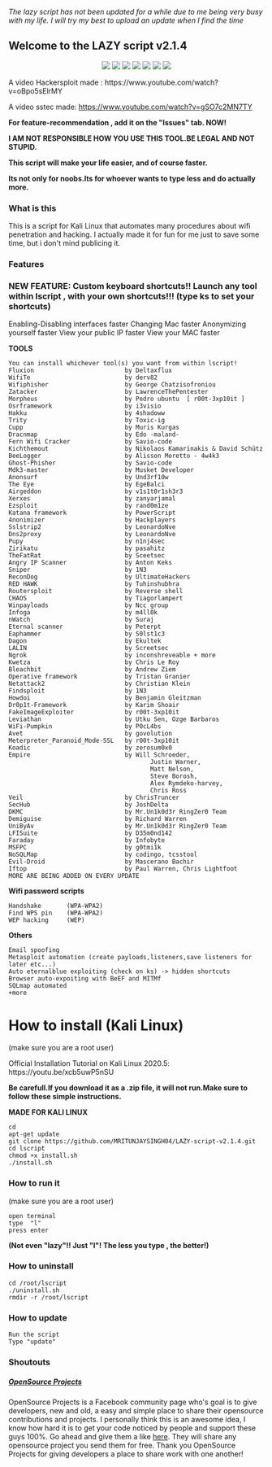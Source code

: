 *The lazy script has not been updated for a while due to me being very busy with my life. I will try my best to upload an update when I find the time*

## Welcome to the LAZY script  v2.1.4
<p align="center">
<img src="https://i.imgur.com/pbq0DuE.jpg"/>
<img src="https://i.imgur.com/QgTLKxR.jpg"/>
<img src="https://i.imgur.com/oJIk2oG.jpg"/>
<img src="https://i.imgur.com/icT4x55.jpg"/>
<img src="https://i.imgur.com/sSf1JcI.jpg"/>
<img src="https://i.imgur.com/MlDFWax.jpg"/>
<img src="https://i.imgur.com/rbdUIQI.jpg"/>
</p>
A video Hackersploit made : https://www.youtube.com/watch?v=oBpo5sElrMY

A video sstec made:         https://www.youtube.com/watch?v=gSO7c2MN7TY

**For feature-recommendation , add it on the "Issues" tab. NOW!**

**I AM NOT RESPONSIBLE HOW YOU USE THIS TOOL.BE LEGAL AND NOT STUPID.**

**This script will make your life easier, and of course faster.**

**Its not only for noobs.Its for whoever wants to type less and do actually more.**

### What is this
This is a script for Kali Linux that automates many procedures about wifi penetration and hacking.
I actually made it for fun for me just to save some time, but i don't mind publicing it.

### Features

   ### NEW FEATURE: Custom keyboard shortcuts!! Launch any tool within lscript , with your own shortcuts!!! (type ks to set your shortcuts)
	
Enabling-Disabling interfaces faster
Changing Mac faster
Anonymizing yourself faster
View your public IP faster
View your MAC faster
	
**TOOLS**

	You can install whichever tool(s) you want from within lscript! 
	Fluxion                         by Deltaxflux
	WifiTe                          by derv82
	Wifiphisher                     by George Chatzisofroniou
	Zatacker                        by LawrenceThePentester
	Morpheus                        by Pedro ubuntu  [ r00t-3xp10it ]
	Osrframework                    by i3visio
	Hakku                           by 4shadoww
	Trity                           by Toxic-ig
	Cupp                            by Muris Kurgas
	Dracnmap                        by Edo -maland-
	Fern Wifi Cracker               by Savio-code
	Kichthemout                     by Nikolaos Kamarinakis & David Schütz
	BeeLogger                       by Alisson Moretto - 4w4k3
	Ghost-Phisher                   by Savio-code
	Mdk3-master                     by Musket Developer
	Anonsurf                        by Und3rf10w
	The Eye                         by EgeBalci
	Airgeddon                       by v1s1t0r1sh3r3
	Xerxes                          by zanyarjamal
	Ezsploit                        by rand0m1ze
	Katana framework                by PowerScript
	4nonimizer                      by Hackplayers
	Sslstrip2                       by LeonardoNve
	Dns2proxy                       by LeonardoNve
	Pupy                            by n1nj4sec
	Zirikatu                        by pasahitz
	TheFatRat                       by Sceetsec
	Angry IP Scanner                by Anton Keks
	Sniper                          by 1N3
	ReconDog                        by UltimateHackers
	RED HAWK                        by Tuhinshubhra
	Routersploit                    by Reverse shell
	CHAOS                           by Tiagorlampert
	Winpayloads                     by Ncc group 
	Infoga                          by m4ll0k
	nWatch                          by Suraj
	Eternal scanner                 by Peterpt
	Eaphammer                       by S0lst1c3
	Dagon                           by Ekultek
	LALIN                           by Screetsec
	Ngrok                           by inconshreveable + more
	Kwetza                          by Chris Le Roy
	Bleachbit                       by Andrew Ziem
	Operative framework             by Tristan Granier
	Netattack2                      by Christian Klein
	Findsploit                      by 1N3
	Howdoi                          by Benjamin Gleitzman
	Dr0p1t-Framework                by Karim Shoair
	FakeImageExploiter              by r00t-3xp10it
	Leviathan                       by Utku Sen, Ozge Barbaros
	WiFi-Pumpkin                    by P0cL4bs
	Avet                            by govolution
	Meterpreter_Paranoid_Mode-SSL   by r00t-3xp10it
	Koadic                          by zerosum0x0
	Empire                          by Will Schroeder,
                                           Justin Warner, 
                                           Matt Nelson,
                                           Steve Borosh,
                                           Alex Rymdeko-harvey, 
                                           Chris Ross
	Veil                            by ChrisTruncer
	SecHub                          by JoshDelta
	DKMC                            by Mr.Un1k0d3r RingZer0 Team
	Demiguise                       by Richard Warren
	UniByAv                         by Mr.Un1k0d3r RingZer0 Team
	LFISuite                        by D35m0nd142
	Faraday                         by Infobyte
	MSFPC                           by g0tmi1k
	NoSQLMap                        by codingo, tcsstool
	Evil-Droid                      by Mascerano Bachir
	Iftop                           by Paul Warren, Chris Lightfoot
	MORE ARE BEING ADDED ON EVERY UPDATE
	
**Wifi password scripts**

	Handshake       (WPA-WPA2)
	Find WPS pin    (WPA-WPA2)
	WEP hacking     (WEP)    
	
**Others**

	Email spoofing
	Metasploit automation (create payloads,listeners,save listeners for later etc...)
	Auto eternalblue exploiting (check on ks) -> hidden shortcuts
	Browser auto-expoiting with BeEF and MITMf
	SQLmap automated
	+more
		
# How to install (Kali Linux)
(make sure you are a root user)

<p>
	Official Installation Tutorial on Kali Linux 2020.5:
	https://youtu.be/xcb5uwP5nSU
</p>

**Be carefull.If you download it as a .zip file, it will not run.Make sure to follow these simple instructions.**

**MADE FOR KALI LINUX**

```
cd
apt-get update
git clone https://github.com/MRITUNJAYSINGH04/LAZY-script-v2.1.4.git
cd lscript
chmod +x install.sh
./install.sh
```

### How to run it

(make sure you are a root user)

```
open terminal
type  "l"
press enter
```
**(Not even "lazy"!! Just "l"! The less you type , the better!)**

### How to uninstall
``` 
cd /root/lscript
./uninstall.sh
rmdir -r /root/lscript 
```

### How to update
``` 
Run the script
Type "update"
```

### Shoutouts

##### [OpenSource Projects](https://www.facebook.com/opensourceprojects/)

OpenSource Projects is a Facebook community page who's goal is to give developers, new and old, a easy and simple place to share their opensource contributions and projects. I personally think this is an awesome idea, I know how hard it is to get your code noticed by people and support these guys 100%. Go ahead and give them a like [here](https://www.facebook.com/opensourceprojects/). They will share any opensource project you send them for free. Thank you OpenSource Projects for giving developers a place to share work with one another!



